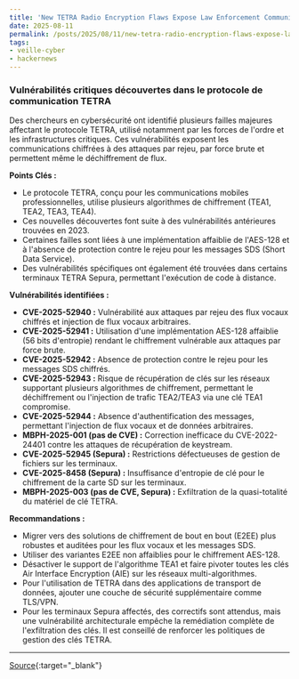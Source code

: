 ```yaml
---
title: 'New TETRA Radio Encryption Flaws Expose Law Enforcement Communications'
date: 2025-08-11
permalink: /posts/2025/08/11/new-tetra-radio-encryption-flaws-expose-law-enforcement-communications/
tags:
- veille-cyber
- hackernews
---
```

### Vulnérabilités critiques découvertes dans le protocole de communication TETRA

Des chercheurs en cybersécurité ont identifié plusieurs failles majeures affectant le protocole TETRA, utilisé notamment par les forces de l'ordre et les infrastructures critiques. Ces vulnérabilités exposent les communications chiffrées à des attaques par rejeu, par force brute et permettent même le déchiffrement de flux.

**Points Clés :**

*   Le protocole TETRA, conçu pour les communications mobiles professionnelles, utilise plusieurs algorithmes de chiffrement (TEA1, TEA2, TEA3, TEA4).
*   Ces nouvelles découvertes font suite à des vulnérabilités antérieures trouvées en 2023.
*   Certaines failles sont liées à une implémentation affaiblie de l'AES-128 et à l'absence de protection contre le rejeu pour les messages SDS (Short Data Service).
*   Des vulnérabilités spécifiques ont également été trouvées dans certains terminaux TETRA Sepura, permettant l'exécution de code à distance.

**Vulnérabilités identifiées :**

*   **CVE-2025-52940 :** Vulnérabilité aux attaques par rejeu des flux vocaux chiffrés et injection de flux vocaux arbitraires.
*   **CVE-2025-52941 :** Utilisation d'une implémentation AES-128 affaiblie (56 bits d'entropie) rendant le chiffrement vulnérable aux attaques par force brute.
*   **CVE-2025-52942 :** Absence de protection contre le rejeu pour les messages SDS chiffrés.
*   **CVE-2025-52943 :** Risque de récupération de clés sur les réseaux supportant plusieurs algorithmes de chiffrement, permettant le déchiffrement ou l'injection de trafic TEA2/TEA3 via une clé TEA1 compromise.
*   **CVE-2025-52944 :** Absence d'authentification des messages, permettant l'injection de flux vocaux et de données arbitraires.
*   **MBPH-2025-001 (pas de CVE) :** Correction inefficace du CVE-2022-24401 contre les attaques de récupération de keystream.
*   **CVE-2025-52945 (Sepura) :** Restrictions défectueuses de gestion de fichiers sur les terminaux.
*   **CVE-2025-8458 (Sepura) :** Insuffisance d'entropie de clé pour le chiffrement de la carte SD sur les terminaux.
*   **MBPH-2025-003 (pas de CVE, Sepura) :** Exfiltration de la quasi-totalité du matériel de clé TETRA.

**Recommandations :**

*   Migrer vers des solutions de chiffrement de bout en bout (E2EE) plus robustes et auditées pour les flux vocaux et les messages SDS.
*   Utiliser des variantes E2EE non affaiblies pour le chiffrement AES-128.
*   Désactiver le support de l'algorithme TEA1 et faire pivoter toutes les clés Air Interface Encryption (AIE) sur les réseaux multi-algorithmes.
*   Pour l'utilisation de TETRA dans des applications de transport de données, ajouter une couche de sécurité supplémentaire comme TLS/VPN.
*   Pour les terminaux Sepura affectés, des correctifs sont attendus, mais une vulnérabilité architecturale empêche la remédiation complète de l'exfiltration des clés. Il est conseillé de renforcer les politiques de gestion des clés TETRA.

---
[Source](https://thehackernews.com/2025/08/new-tetra-radio-encryption-flaws-expose.html){:target="_blank"}
